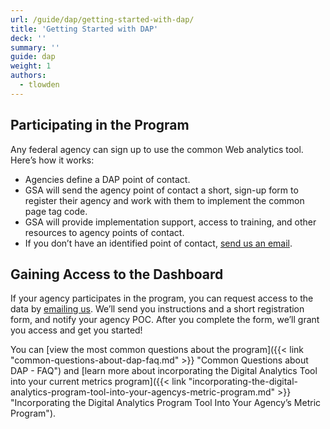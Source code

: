 ```yaml
---
url: /guide/dap/getting-started-with-dap/
title: 'Getting Started with DAP'
deck: ''
summary: ''
guide: dap
weight: 1
authors:
  - tlowden
---
```


## Participating in the Program

Any federal agency can sign up to use the common Web analytics tool. Here&#8217;s how it works:

  * Agencies define a DAP point of contact.
  * GSA will send the agency point of contact a short, sign-up form to register their agency and work with them to implement the common page tag code.
  * GSA will provide implementation support, access to training, and other resources to agency points of contact.
  * If you don&#8217;t have an identified point of contact, [send us an email](mailto:dap@support.digitalgov.gov).

## Gaining Access to the Dashboard

If your agency participates in the program, you can request access to the data by [emailing us](mailto:dap@support.digitalgov.gov). We&#8217;ll send you instructions and a short registration form, and notify your agency POC. After you complete the form, we&#8217;ll grant you access and get you started!

You can [view the most common questions about the program]({{< link "common-questions-about-dap-faq.md" >}} "Common Questions about DAP - FAQ") and [learn more about incorporating the Digital Analytics Tool into your current metrics program]({{< link "incorporating-the-digital-analytics-program-tool-into-your-agencys-metric-program.md" >}} "Incorporating the Digital Analytics Program Tool Into Your Agency’s Metric Program").
